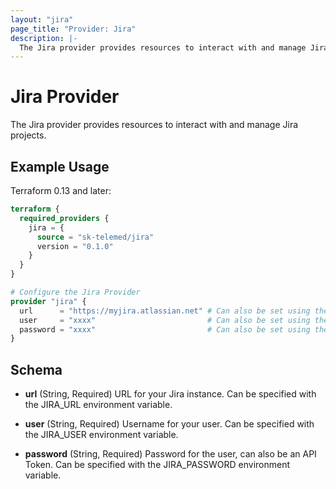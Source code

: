 ```yaml
---
layout: "jira"
page_title: "Provider: Jira"
description: |-
  The Jira provider provides resources to interact with and manage Jira.
---
```


# Jira Provider

The Jira provider provides resources to interact with and manage Jira projects.

## Example Usage

Terraform 0.13 and later:

```terraform
terraform {
  required_providers {
    jira = {
      source = "sk-telemed/jira"
      version = "0.1.0"
    }
  }
}

# Configure the Jira Provider
provider "jira" {
  url      = "https://myjira.atlassian.net" # Can also be set using the JIRA_URL environment variable
  user     = "xxxx"                         # Can also be set using the JIRA_USER environment variable
  password = "xxxx"                         # Can also be set using the JIRA_PASSWORD environment variable
}
```

## Schema

- **url** (String, Required) URL for your Jira instance. Can be specified with the JIRA_URL environment variable.

- **user** (String, Required) Username for your user. Can be specified with the JIRA_USER environment variable.

- **password** (String, Required) Password for the user, can also be an API Token. Can be specified with the JIRA_PASSWORD environment variable.
